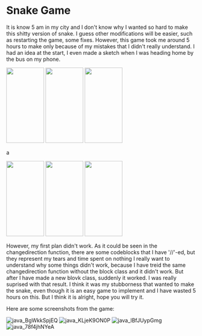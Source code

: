 # Snake Game


It is know 5 am in my city and I don't know why I wanted so hard to make this shitty version of snake. I guess other modifications will be easier, such as restarting the game, some fixes.
However, this game took me around 5 hours to make only because of my mistakes that I didn't really understand. I had an idea at the start, I even made a sketch when I was heading home 
by the bus on my phone. 


<img src= "https://user-images.githubusercontent.com/71120362/120248604-b1944080-c299-11eb-8935-4490dd66acb5.jpg" style = "inline-block" width="100" height="200">
<img src= "https://user-images.githubusercontent.com/71120362/120248605-b3f69a80-c299-11eb-91dd-d29d4d050d2b.jpg" style = "inline-block" width="100" height="200">
<img src= "https://user-images.githubusercontent.com/71120362/120248607-b5c05e00-c299-11eb-9ba7-e02736fb28cd.jpg" style = "inline-block" width="100" height="200">

a


<img src= "https://user-images.githubusercontent.com/71120362/120248609-b78a2180-c299-11eb-9a3f-bd3d5ba5748b.jpg" style = "inline-block" width="100" height="200">
<img src= "https://user-images.githubusercontent.com/71120362/120248610-b953e500-c299-11eb-821a-59f5954591bd.jpg" style = "inline-block" width="100" height="200">
<img src= "https://user-images.githubusercontent.com/71120362/120248611-bb1da880-c299-11eb-98d0-448fe8fcd76c.jpg" style = "inline-block" width="100" height="200">


However, my first plan didn't work. As it could be seen in the changedirection function, there are some codeblocks that I have '//'-ed, but they represent my tears and time spent on nothing
I really want to understand why some things didn't work, because I have treid the same changedirection function without the block class and it didn't work. But after I have made a new blovk class,
suddenly it worked. I was really suprised with that result. I think it was my stubborness that wanted to make the snake, even though it is an easy game to implement and I have wasted 5 hours on this.
But I think it is alright, hope you will try it. 

Here are some screenshots from the game:

![java_BgWkkSpjEQ](https://user-images.githubusercontent.com/71120362/120249086-7e52b100-c29b-11eb-8a77-2204f708c38b.png)
![java_KLjeK9ON0P](https://user-images.githubusercontent.com/71120362/120249088-7eeb4780-c29b-11eb-8b39-4d1e4cbc166f.png)
![java_lBfJUypGmg](https://user-images.githubusercontent.com/71120362/120249089-7eeb4780-c29b-11eb-869c-464159ba7700.png)
![java_78f4jhNYeA](https://user-images.githubusercontent.com/71120362/120249090-7f83de00-c29b-11eb-8383-45b5703d4c3e.png)
